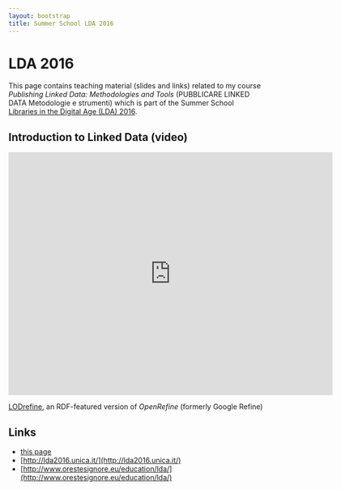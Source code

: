 ```yaml
---
layout: bootstrap
title: Summer School LDA 2016 
---
```


LDA 2016
========
This page contains teaching material (slides and links) related to my course *Publishing Linked Data: Methodologies and Tools* (PUBBLICARE LINKED DATA
Metodologie e strumenti) which is part of the Summer School [Libraries in the Digital Age (LDA) 2016](http://lda2016.unica.it/).

Introduction to Linked Data (video)
---------------------------
<iframe src="https://player.vimeo.com/video/36752317" width="640" height="480" frameborder="0" webkitallowfullscreen mozallowfullscreen allowfullscreen></iframe>

[LODrefine](https://sourceforge.net/projects/lodrefine/), an RDF-featured version of *OpenRefine* (formerly Google Refine)


Links
-----
 - [this page](http://atzori.webofcode.org/lda2016/)
 - [http://lda2016.unica.it/](http://lda2016.unica.it/)
 - [http://www.orestesignore.eu/education/lda/](http://www.orestesignore.eu/education/lda/)
